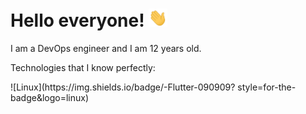 <h1> Hello everyone! <img src="https://github.com/Bogdan-Torkhov/Bogdan-Torkhov/blob/main/assets/Hi.gif" width="30px"> </h1>
<p>I am a DevOps engineer and I am 12 years old.</p>
<p>Technologies that I know perfectly:</p>
![Linux](https://img.shields.io/badge/-Flutter-090909? style=for-the-badge&logo=linux)
